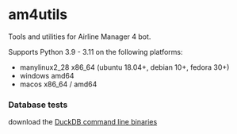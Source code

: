 # am4utils

Tools and utilities for Airline Manager 4 bot.

Supports Python 3.9 - 3.11 on the following platforms:
- manylinux2_28 x86_64 (ubuntu 18.04+, debian 10+, fedora 30+)
- windows amd64
- macos x86_64 / amd64

### Database tests
download the [DuckDB command line binaries](https://duckdb.org/docs/installation/)